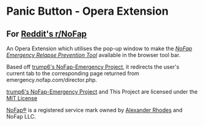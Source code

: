 # Panic Button - Opera Extension

## For [Reddit's r/NoFap](reddit.com/r/NoFap)

An Opera Extension which utilises the pop-up window to make the [*NoFap Emergency Relapse Prevention Tool*](http://emergency.nofap.com) available in the browser
tool bar. 

Based off [trump6's NoFap-Emergency Project](https://github.com/trump6/NoFap-Emergency), it redirects the user's current tab
to the corresponding page returned from emergency.nofap.com/director.php. 

[trump6's NoFap-Emergency Project](https://github.com/trump6/NoFap-Emergency) and This Project are licensed under the [MIT License](http://opensource.org/licenses/MIT)

[NoFap®](http://nofap.com/) is a registered service mark owned by [Alexander Rhodes](http://www.alexanderrhodes.net/) and NoFap LLC.

